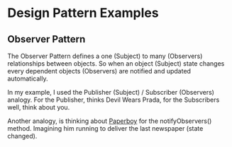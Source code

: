 # Design Pattern Examples #

## Observer Pattern ##

The Observer Pattern defines a one (Subject) to many (Observers) relationships between objects.
So when an object (Subject) state changes every dependent objects (Observers) are notified and updated automatically.

In my example, I used the Publisher (Subject) / Subscriber (Observers) analogy.
For the Publisher, thinks Devil Wears Prada, for the Subscribers well, think about you.

Another analogy, is thinking about [Paperboy](http://en.wikipedia.org/wiki/Paperboy_(video_game) "Paperboy") for the notifyObservers() method. Imagining him running to deliver the last newspaper (state changed).